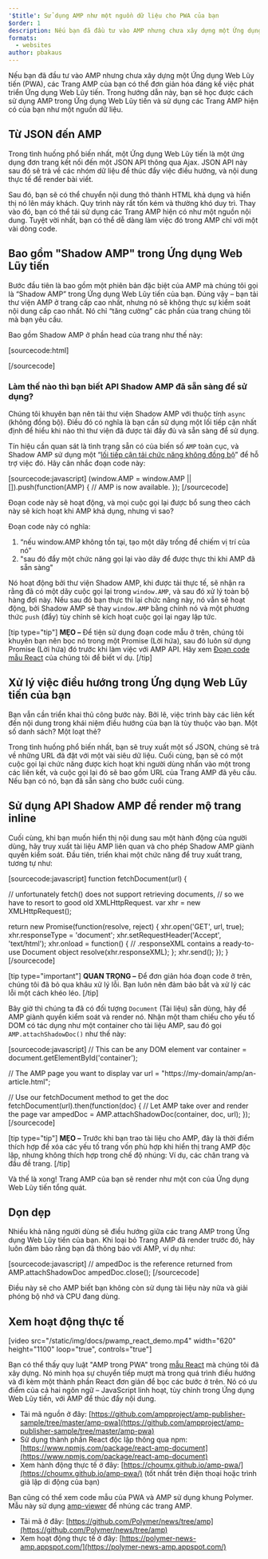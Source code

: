 ```yaml
---
'$title': Sử dụng AMP như một nguồn dữ liệu cho PWA của bạn
$order: 1
description: Nếu bạn đã đầu tư vào AMP nhưng chưa xây dựng một Ứng dụng Web Lũy tiến (PWA), các Trang AMP của bạn có thể đơn giản hóa đáng kể việc phát triển Ứng dụng Web Lũy tiến.
formats:
  - websites
author: pbakaus
---
```


Nếu bạn đã đầu tư vào AMP nhưng chưa xây dựng một Ứng dụng Web Lũy tiến (PWA), các Trang AMP của bạn có thể đơn giản hóa đáng kể việc phát triển Ứng dụng Web Lũy tiến. Trong hướng dẫn này, bạn sẽ học được cách sử dụng AMP trong Ứng dụng Web Lũy tiến và sử dụng các Trang AMP hiện có của bạn như một nguồn dữ liệu.

## Từ JSON đến AMP

Trong tình huống phổ biến nhất, một Ứng dụng Web Lũy tiến là một ứng dụng đơn trang kết nối đến một JSON API thông qua Ajax. JSON API này sau đó sẽ trả về các nhóm dữ liệu để thúc đẩy việc điều hướng, và nội dung thực tế để render bài viết.

Sau đó, bạn sẽ có thể chuyển nội dung thô thành HTML khả dụng và hiển thị nó lên máy khách. Quy trình này rất tốn kém và thường khó duy trì. Thay vào đó, bạn có thể tái sử dụng các Trang AMP hiện có như một nguồn nội dung. Tuyệt vời nhất, bạn có thể dễ dàng làm việc đó trong AMP chỉ với một vài dòng code.

## Bao gồm "Shadow AMP" trong Ứng dụng Web Lũy tiến

Bước đầu tiên là bao gồm một phiên bản đặc biệt của AMP mà chúng tôi gọi là “Shadow AMP” trong Ứng dụng Web Lũy tiến của bạn. Đúng vậy – bạn tải thư viện AMP ở trang cấp cao nhất, nhưng nó sẽ không thực sự kiểm soát nội dung cấp cao nhất. Nó chỉ “tăng cường” các phần của trang chúng tôi mà bạn yêu cầu.

Bao gồm Shadow AMP ở phần head của trang như thế này:

[sourcecode:html]

<!-- Asynchronously load the AMP-with-Shadow-DOM runtime library. -->
<script async src="https://cdn.ampproject.org/shadow-v0.js"></script>

[/sourcecode]

### Làm thế nào thì bạn biết API Shadow AMP đã sẵn sàng để sử dụng?

Chúng tôi khuyên bạn nên tải thư viện Shadow AMP với thuộc tính `async` (không đồng bộ). Điều đó có nghĩa là bạn cần sử dụng một lối tiếp cận nhất định để hiểu khi nào thì thư viện đã được tải đầy đủ và sẵn sàng để sử dụng.

Tín hiệu cần quan sát là tình trạng sẵn có của biến số `AMP` toàn cục, và Shadow AMP sử dụng một “[lối tiếp cận tải chức năng không đồng bộ](http://mrcoles.com/blog/google-analytics-asynchronous-tracking-how-it-work/)” để hỗ trợ việc đó. Hãy cân nhắc đoạn code này:

[sourcecode:javascript]
(window.AMP = window.AMP || []).push(function(AMP) {
// AMP is now available.
});
[/sourcecode]

Đoạn code này sẽ hoạt động, và mọi cuộc gọi lại được bổ sung theo cách này sẽ kích hoạt khi AMP khả dụng, nhưng vì sao?

Đoạn code này có nghĩa:

1. “nếu window.AMP không tồn tại, tạo một dãy trống để chiếm vị trí của nó”
2. "sau đó đẩy một chức năng gọi lại vào dãy để được thực thi khi AMP đã sẵn sàng"

Nó hoạt động bởi thư viện Shadow AMP, khi được tải thực tế, sẽ nhận ra rằng đã có một dãy cuộc gọi lại trong `window.AMP`, và sau đó xử lý toàn bộ hàng đợi này. Nếu sau đó bạn thực thi lại chức năng này, nó vẫn sẽ hoạt động, bởi Shadow AMP sẽ thay `window.AMP` bằng chính nó và một phương thức `push` (đẩy) tùy chỉnh sẽ kích hoạt cuộc gọi lại ngay lập tức.

[tip type="tip"] **MẸO –** Để tiện sử dụng đoạn code mẫu ở trên, chúng tôi khuyên bạn nên bọc nó trong một Promise (Lời hứa), sau đó luôn sử dụng Promise (Lời hứa) đó trước khi làm việc với AMP API. Hãy xem [Đoạn code mẫu React](https://github.com/ampproject/amp-publisher-sample/blob/master/amp-pwa/src/components/amp-document/amp-document.js#L20) của chúng tôi để biết ví dụ. [/tip]

## Xử lý việc điều hướng trong Ứng dụng Web Lũy tiến của bạn

Bạn vẫn cần triển khai thủ công bước này. Bởi lẽ, việc trình bày các liên kết đến nội dung trong khái niệm điều hướng của bạn là tùy thuộc vào bạn. Một số danh sách? Một loạt thẻ?

Trong tình huống phổ biến nhất, bạn sẽ truy xuất một số JSON, chúng sẽ trả về những URL đã đặt với một vài siêu dữ liệu. Cuối cùng, bạn sẽ có một cuộc gọi lại chức năng được kích hoạt khi người dùng nhấn vào một trong các liên kết, và cuộc gọi lại đó sẽ bao gồm URL của Trang AMP đã yêu cầu. Nếu bạn có nó, bạn đã sẵn sàng cho bước cuối cùng.

## Sử dụng API Shadow AMP để render mộ trang inline

Cuối cùng, khi bạn muốn hiển thị nội dung sau một hành động của người dùng, hãy truy xuất tài liệu AMP liên quan và cho phép Shadow AMP giành quyền kiểm soát. Đầu tiên, triển khai một chức năng để truy xuất trang, tương tự như:

[sourcecode:javascript]
function fetchDocument(url) {

// unfortunately fetch() does not support retrieving documents,
// so we have to resort to good old XMLHttpRequest.
var xhr = new XMLHttpRequest();

return new Promise(function(resolve, reject) {
xhr.open('GET', url, true);
xhr.responseType = 'document';
xhr.setRequestHeader('Accept', 'text/html');
xhr.onload = function() {
// .responseXML contains a ready-to-use Document object
resolve(xhr.responseXML);
};
xhr.send();
});
}
[/sourcecode]

[tip type="important"] **QUAN TRỌNG –** Để đơn giản hóa đoạn code ở trên, chúng tôi đã bỏ qua khâu xử lý lỗi. Bạn luôn nên đảm bảo bắt và xử lý các lỗi một cách khéo léo. [/tip]

Bây giờ thì chúng ta đã có đối tượng `Document` (Tài liệu) sẵn dùng, hãy để AMP giành quyền kiểm soát và render nó. Nhận một tham chiếu cho yếu tố DOM có tác dụng như một container cho tài liệu AMP, sau đó gọi `AMP.attachShadowDoc()` như thế này:

[sourcecode:javascript]
// This can be any DOM element
var container = document.getElementById('container');

// The AMP page you want to display
var url = "https://my-domain/amp/an-article.html";

// Use our fetchDocument method to get the doc
fetchDocument(url).then(function(doc) {
// Let AMP take over and render the page
var ampedDoc = AMP.attachShadowDoc(container, doc, url);
});
[/sourcecode]

[tip type="tip"] **MẸO –** Trước khi bạn trao tài liệu cho AMP, đây là thời điểm thích hợp để xóa các yếu tố trang vốn phù hợp khi hiển thị trang AMP độc lập, nhưng không thích hợp trong chế độ nhúng: Ví dụ, các chân trang và đầu đề trang. [/tip]

Và thế là xong! Trang AMP của bạn sẽ render như một con của Ứng dụng Web Lũy tiến tổng quát.

## Dọn dẹp

Nhiều khả năng người dùng sẽ điều hướng giữa các trang AMP trong Ứng dụng Web Lũy tiến của bạn. Khi loại bỏ Trang AMP đã render trước đó, hãy luôn đảm bảo rằng bạn đã thông báo với AMP, ví dụ như:

[sourcecode:javascript]
// ampedDoc is the reference returned from AMP.attachShadowDoc
ampedDoc.close();
[/sourcecode]

Điều này sẽ cho AMP biết bạn không còn sử dụng tài liệu này nữa và giải phóng bộ nhớ và CPU đang dùng.

## Xem hoạt động thực tế

[video src="/static/img/docs/pwamp_react_demo.mp4" width="620" height="1100" loop="true", controls="true"]

Bạn có thể thấy quy luật "AMP trong PWA" trong [mẫu React](https://github.com/ampproject/amp-publisher-sample/tree/master/amp-pwa) mà chúng tôi đã xây dựng. Nó minh họa sự chuyển tiếp mượt mà trong quá trình điều hướng và đi kèm một thành phần React đơn giản để bọc các bước ở trên. Nó có ưu điểm của cả hai ngôn ngữ – JavaScript linh hoạt, tùy chỉnh trong Ứng dụng Web Lũy tiến, với AMP để thúc đẩy nội dung.

- Tải mã nguồn ở đây: [https://github.com/ampproject/amp-publisher-sample/tree/master/amp-pwa](https://github.com/ampproject/amp-publisher-sample/tree/master/amp-pwa)
- Sử dụng thành phần React độc lập thông qua npm: [https://www.npmjs.com/package/react-amp-document](https://www.npmjs.com/package/react-amp-document)
- Xem hành động thực tế ở đây: [https://choumx.github.io/amp-pwa/](https://choumx.github.io/amp-pwa/) (tốt nhất trên điện thoại hoặc trình giả lập di động của bạn)

Bạn cũng có thể xem code mẫu của PWA và AMP sử dụng khung Polymer. Mẫu này sử dụng [amp-viewer](https://github.com/PolymerLabs/amp-viewer/) để nhúng các trang AMP.

- Tải mã ở đây: [https://github.com/Polymer/news/tree/amp](https://github.com/Polymer/news/tree/amp)
- Xem hoạt động thực tế ở đây: [https://polymer-news-amp.appspot.com/](https://polymer-news-amp.appspot.com/)
